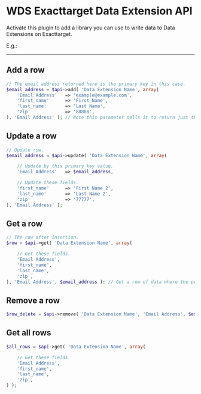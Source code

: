# WDS Exacttarget Data Extension API 

Activate this plugin to add a library you can use to write data to Data Extensions on Exacttarget. 

E.g.:

_______________

## Add a row

``` php
// The email address returned here is the primary key in this case.
$email_address = $api->add( 'Data Extension Name', array(
    'Email Address'   => 'example@example.com',
    'first_name'      => 'First Name',
    'last_name'       => 'Last Name',
    'zip'             => '88888',
), 'Email Address' ); // Note this parameter tells it to return just this field, not the whole row after the add.
```

## Update a row

``` php
// Update row.
$email_address = $api->update( 'Data Extension Name', array(

    // Update by this primary key value.
    'Email Address'   => $email_address,

    // Update these fields.
    'first_name'      => 'First Name 2',
    'last_name'       => 'Last Name 2',
    'zip'             => '77777',
), 'Email Address' );
```

## Get a row

``` php
// The row after insertion.
$row = $api->get( 'Data Extension Name', array(

    // Get these fields.
    'Email Address',
    'first_name',
    'last_name',
    'zip',
), 'Email Address', $email_address ); // Get a row of data where the primary key Email Address is the value of $email_address
```

## Remove a row

``` php
$row_delete = $api->remove( 'Data Extension Name', 'Email Address', $email_address ); // Remove the row where this field is the value $email_address
```

## Get all rows

``` php
$all_rows = $api->get( 'Data Extension Name', array(

    // Get these fields.
    'Email Address',
    'first_name',
    'last_name',
    'zip',
) );
```
